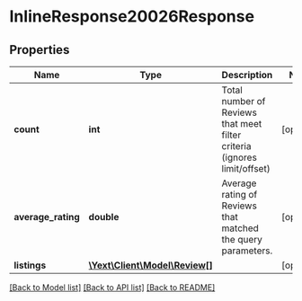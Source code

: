 # InlineResponse20026Response

## Properties
Name | Type | Description | Notes
------------ | ------------- | ------------- | -------------
**count** | **int** | Total number of Reviews that meet filter criteria (ignores limit/offset) | [optional] 
**average_rating** | **double** | Average rating of Reviews that matched the query parameters. | [optional] 
**listings** | [**\Yext\Client\Model\Review[]**](Review.md) |  | [optional] 

[[Back to Model list]](../README.md#documentation-for-models) [[Back to API list]](../README.md#documentation-for-api-endpoints) [[Back to README]](../README.md)


